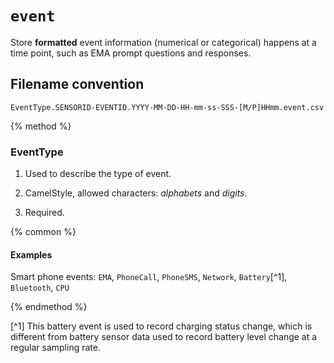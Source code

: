 # `event`

Store **formatted** event information (numerical or categorical) happens at a time point, such as EMA prompt questions and responses.

## Filename convention

```
EventType.SENSORID-EVENTID.YYYY-MM-DD-HH-mm-ss-SSS-[M/P]HHmm.event.csv
```

{% method %}
### EventType

1. Used to describe the type of event.

2. CamelStyle, allowed characters: *alphabets* and *digits*.

3. Required.

{% common %}

#### Examples

Smart phone events: `EMA`, `PhoneCall`, `PhoneSMS`, `Network`, `Battery`[^1], `Bluetooth`, `CPU`

{% endmethod %}

[^1] This battery event is used to record charging status change, which is different from battery sensor data used to record battery level change at a regular sampling rate.